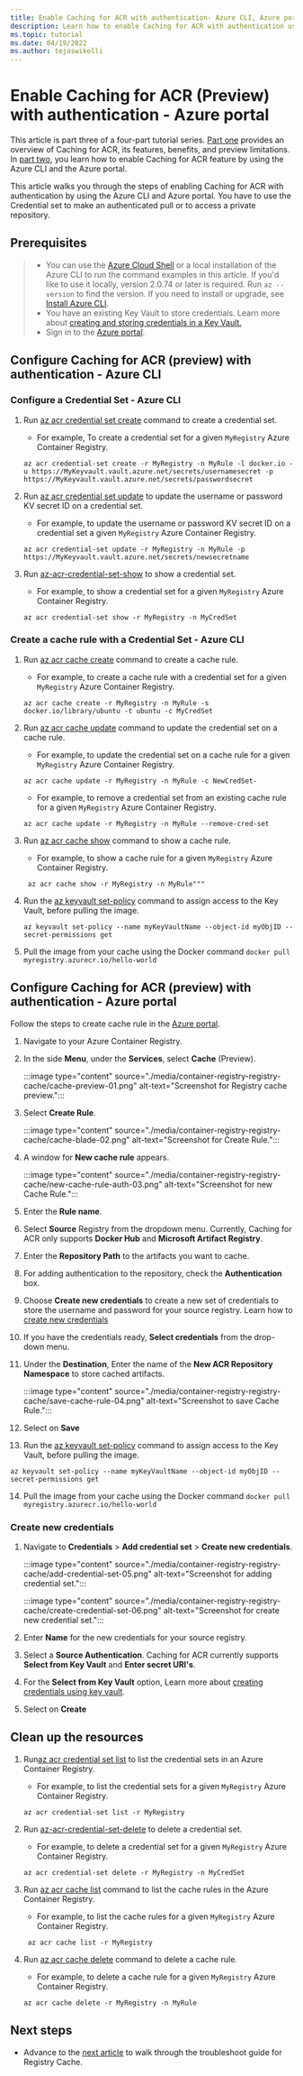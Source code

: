 ```yaml
---
title: Enable Caching for ACR with authentication- Azure CLI, Azure portal
description: Learn how to enable Caching for ACR with authentication using Azure CLI, Azure portal.
ms.topic: tutorial
ms.date: 04/19/2022
ms.author: tejaswikolli
---
```


# Enable Caching for ACR (Preview) with authentication - Azure portal

This article is part three of a four-part tutorial series. [Part one](tutorial-registry-cache.md) provides an overview of Caching for ACR, its features, benefits, and preview limitations. In [part two](tutorial-enable-registry-cache.md), you learn how to enable Caching for ACR feature by using the Azure CLI and the Azure portal. 

This article walks you through the steps of enabling Caching for ACR with authentication by using the Azure CLI and Azure portal. You have to use the Credential set to make an authenticated pull or to access a private repository.

## Prerequisites

>* You can use the [Azure Cloud Shell][Azure Cloud Shell] or a local installation of the Azure CLI to run the command examples in this article. If you'd like to use it locally, version 2.0.74 or later is required. Run `az --version` to find the version. If you need to install or upgrade, see [Install Azure CLI][Install Azure CLI].
>* You have an existing Key Vault to store credentials. Learn more about [creating and storing credentials in a Key Vault.][create-and-store-keyvault-credentials]
>* Sign in to the [Azure portal](https://ms.portal.azure.com/). 

## Configure Caching for ACR (preview) with authentication - Azure CLI

### Configure a Credential Set - Azure CLI

1. Run [az acr credential set create][az-acr-credential-set-create] command to create a credential set. 

    - For example, To create a credential set for a given `MyRegistry` Azure Container Registry.

    ```azurecli-interactive
    az acr credential-set create -r MyRegistry -n MyRule -l docker.io -u https://MyKeyvault.vault.azure.net/secrets/usernamesecret -p https://MyKeyvault.vault.azure.net/secrets/passwordsecret
    ```

2. Run [az acr credential set update][az-acr-credential-set-update] to update the username or password KV secret ID on a credential set.

    - For example, to update the username or password KV secret ID on a credential set a given `MyRegistry` Azure Container Registry.

    ```azurecli-interactive
    az acr credential-set update -r MyRegistry -n MyRule -p https://MyKeyvault.vault.azure.net/secrets/newsecretname
    ```

3. Run [az-acr-credential-set-show][az-acr-credential-set-show] to show a credential set. 

    - For example, to show a credential set for a given `MyRegistry` Azure Container Registry.

    ```azurecli-interactive
    az acr credential-set show -r MyRegistry -n MyCredSet
    ```

### Create a cache rule with a Credential Set - Azure CLI

1. Run [az acr cache create][az-acr-cache-create] command to create a cache rule.

    - For example, to create a cache rule with a credential set for a given `MyRegistry` Azure Container Registry.

    ```azurecli-interactive
    az acr cache create -r MyRegistry -n MyRule -s docker.io/library/ubuntu -t ubuntu -c MyCredSet
    ```

2. Run [az acr cache update][az-acr-cache-update] command to update the credential set on a cache rule.

    - For example, to update the credential set on a cache rule for a given `MyRegistry` Azure Container Registry.

    ```azurecli-interactive
    az acr cache update -r MyRegistry -n MyRule -c NewCredSet-
    ```

    - For example, to remove a credential set from an existing cache rule for a given `MyRegistry` Azure Container Registry.

    ```azurecli-interactive
    az acr cache update -r MyRegistry -n MyRule --remove-cred-set
    ```

3. Run [az acr cache show][az-acr-cache-show] command to show a cache rule.

    - For example, to show a cache rule for a given `MyRegistry` Azure Container Registry.
 
    ```azurecli-interactive
     az acr cache show -r MyRegistry -n MyRule""" 
    ```

4. Run the [az keyvault set-policy][az-keyvault-set-policy] command to assign access to the Key Vault, before pulling the image.

    ```azurecli-interactive
    az keyvault set-policy --name myKeyVaultName --object-id myObjID --secret-permissions get
    ```

5. Pull the image from your cache using the Docker command `docker pull myregistry.azurecr.io/hello-world`

## Configure Caching for ACR (preview) with authentication - Azure portal

Follow the steps to create cache rule in the [Azure portal](https://portal.azure.com). 

1. Navigate to your Azure Container Registry. 

2. In the side **Menu**, under the **Services**, select **Cache** (Preview).


    :::image type="content" source="./media/container-registry-registry-cache/cache-preview-01.png" alt-text="Screenshot for Registry cache preview.":::


3. Select **Create Rule**.


    :::image type="content" source="./media/container-registry-registry-cache/cache-blade-02.png" alt-text="Screenshot for Create Rule.":::


4. A window for **New cache rule** appears.


    :::image type="content" source="./media/container-registry-registry-cache/new-cache-rule-auth-03.png" alt-text="Screenshot for new Cache Rule.":::


5. Enter the **Rule name**.

6. Select **Source** Registry from the dropdown menu. Currently, Caching for ACR only supports **Docker Hub** and **Microsoft Artifact Registry**. 

7. Enter the **Repository Path** to the artifacts you want to cache.

8. For adding authentication to the repository, check the **Authentication** box. 

9. Choose **Create new credentials** to create a new set of credentials to store the username and password for your source registry. Learn how to [create new credentials](tutorial-enable-registry-cache-auth.md#create-new-credentials)

10. If you have the credentials ready, **Select credentials** from the drop-down menu.

11. Under the **Destination**, Enter the name of the **New ACR Repository Namespace** to store cached artifacts.


    :::image type="content" source="./media/container-registry-registry-cache/save-cache-rule-04.png" alt-text="Screenshot to save Cache Rule.":::


12. Select on **Save** 

13. Run the [az keyvault set-policy][az-keyvault-set-policy] command to assign access to the Key Vault, before pulling the image.

```azurecli-interactive
az keyvault set-policy --name myKeyVaultName --object-id myObjID --secret-permissions get
```

14. Pull the image from your cache using the Docker command `docker pull myregistry.azurecr.io/hello-world`

### Create new credentials

1. Navigate to **Credentials** > **Add credential set** > **Create new credentials**.


    :::image type="content" source="./media/container-registry-registry-cache/add-credential-set-05.png" alt-text="Screenshot for adding credential set.":::


    :::image type="content" source="./media/container-registry-registry-cache/create-credential-set-06.png" alt-text="Screenshot for create new credential set.":::


1. Enter **Name** for the new credentials for your source registry.

1. Select a **Source Authentication**. Caching for ACR currently supports **Select from Key Vault** and **Enter secret URI's**.

1. For the  **Select from Key Vault** option, Learn more about [creating credentials using key vault][create-and-store-keyvault-credentials]. 

1. Select on **Create**

## Clean up the resources

1. Run[az acr credential set list][az-acr-credential-set-list] to list the credential sets in an Azure Container Registry. 

    - For example, to list the credential sets for a given `MyRegistry` Azure Container Registry.

    ```azurecli-interactive
    az acr credential-set list -r MyRegistry
    ```

2. Run [az-acr-credential-set-delete][az-acr-credential-set-delete] to delete a credential set. 

    - For example, to delete a credential set for a given `MyRegistry` Azure Container Registry.

    ```azurecli-interactive
    az acr credential-set delete -r MyRegistry -n MyCredSet
    ```

3. Run [az acr cache list][az-acr-cache-list] command to list the cache rules in the Azure Container Registry.

    - For example, to list the cache rules for a given `MyRegistry` Azure Container Registry.

    ```azurecli-interactive
     az acr cache list -r MyRegistry
    ```

4.  Run [az acr cache delete][az-acr-cache-delete] command to delete a cache rule.

    - For example, to delete a cache rule for a given `MyRegistry` Azure Container Registry.

    ```azurecli-interactive
    az acr cache delete -r MyRegistry -n MyRule
    ```

## Next steps

* Advance to the [next article](tutorial-troubleshoot-registry-cache.md) to walk through the troubleshoot guide for Registry Cache.

<!-- LINKS - External -->
[create-and-store-keyvault-credentials]: ../key-vault/secrets/quick-create-portal.md
[az-keyvault-set-policy]: /azure/key-vault/general/assign-access-policy.md#assign-an-access-policy
[Install Azure CLI]: /cli/azure/install-azure-cli
[Azure Cloud Shell]: /azure/cloud-shell/quickstart
[az-acr-cache-create]:/cli/azure/acr/cache#az-acr-cache-create
[az-acr-cache-show]:/cli/azure/acr/cache#az-acr-cache-show
[az-acr-cache-list]:/cli/azure/acr/cache#az-acr-cache-list
[az-acr-cache-delete]:/cli/azure/acr/cache#az-acr-cache-delete
[az-acr-cache-update]:/cli/azure/acr/cache#az-acr-cache-update
[az-acr-credential-set-create]:/cli/azure/acr/credential-set#az-acr-credential-set-create
[az-acr-credential-set-update]:cli/azure/acr/credential-set#az-acr-credential-set-update
[az-acr-credential-set-show]: /cli/azure/acr/credential-set#az-acr-credential-set-show
[az-acr-credential-set-list]: /cli/azure/acr/credential-set#az-acr-credential-set-list
[az-acr-credential-set-delete]: /cli/azure/acr/credential-set#az-acr-credential-set-delete